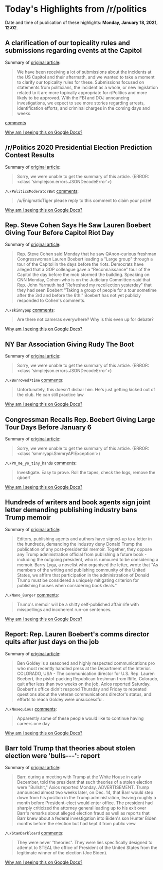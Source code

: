 # Today's Highlights from /r/politics

Date and time of publication of these highlights: **Monday, January 18, 2021, 12:02**.

## A clarification of our topicality rules and submissions regarding events at the Capitol

Summary of [original article](https://www.reddit.com/r/politics/comments/kz8qya/a_clarification_of_our_topicality_rules_and/):

> We have been receiving a lot of submissions about the incidents at the US Capitol and their aftermath, and we wanted to take a moment to clarify our topicality rules for these. Submissions focused on statements from politicians, the incident as a whole, or new legislation related to it are more topically appropriate for r/Politics and more likely to be approved. With the FBI and DOJ announcing investigations, we expect to see more stories regarding arrests, identification efforts, and criminal charges in the coming days and weeks.

[comments](https://www.reddit.com/r/politics/comments/kz8qya/a_clarification_of_our_topicality_rules_and/)

[Why am I seeing this on Google Docs?](https://docs.google.com/document/d/1Dc6We63vOXIZsc0op-Bt4abqkYjXzOigalQqFxmvvbM/edit?usp=sharing)

## /r/Politics 2020 Presidential Election Prediction Contest Results

Summary of [original article](https://www.reddit.com/r/politics/comments/kzagcm/rpolitics_2020_presidential_election_prediction/):

> Sorry, we were unable to get the summary of this article. (ERROR: <class 'simplejson.errors.JSONDecodeError'>)

`/u/PoliticsModeratorBot` [comments](https://www.reddit.com/r/politics/comments/kzagcm/rpolitics_2020_presidential_election_prediction/):

> /u/EnigmaticTiger please reply to this comment to claim your prize!

[Why am I seeing this on Google Docs?](https://docs.google.com/document/d/1Dc6We63vOXIZsc0op-Bt4abqkYjXzOigalQqFxmvvbM/edit?usp=sharing)

## Rep. Steve Cohen Says He Saw Lauren Boebert Giving Tour Before Capitol Riot Day

Summary of [original article](https://www.thedailybeast.com/rep-steve-cohen-says-he-saw-rep-lauren-boebert-giving-tour-before-capitol-riot-day):

> Rep. Steve Cohen said Monday that he saw QAnon-curious freshman Congresswoman Lauren Boebert leading a "Large group" through a tour of the Capitol in the days before the riots. Democrats have alleged that a GOP colleague gave a "Reconnaissance" tour of the Capitol the day before the mob stormed the building. Speaking on CNN Monday, Cohen-who is on the Judiciary Committee-said that Rep. John Yarmuth had "Refreshed my recollection yesterday" that they had seen Boebert "Taking a group of people for a tour sometime after the 3rd and before the 6th." Boebert has not yet publicly responded to Cohen's comments.

`/u/skinnypup` [comments](https://www.reddit.com/r/politics/comments/kzz6vo/rep_steve_cohen_says_he_saw_lauren_boebert_giving/):

> Are there not cameras everywhere?  Why is this even  up for debate?

[Why am I seeing this on Google Docs?](https://docs.google.com/document/d/1Dc6We63vOXIZsc0op-Bt4abqkYjXzOigalQqFxmvvbM/edit?usp=sharing)

## NY Bar Association Giving Rudy The Boot

Summary of [original article](https://abovethelaw.com/2021/01/ny-bar-association-giving-rudy-the-boot/?fbclid=IwAR1OOxBkZEvTXJVBWRQUmzipEw1S5_BgPAujhMkYAohBpGQLYDsCL1d8wwQ):

> Sorry, we were unable to get the summary of this article. (ERROR: <class 'simplejson.errors.JSONDecodeError'>)

`/u/Borrowed7time` [comments](https://www.reddit.com/r/politics/comments/kzwxuq/ny_bar_association_giving_rudy_the_boot/):

> Unfortunately, this doesn't disbar him. He's just getting kicked out of the club. He can still practice law.

[Why am I seeing this on Google Docs?](https://docs.google.com/document/d/1Dc6We63vOXIZsc0op-Bt4abqkYjXzOigalQqFxmvvbM/edit?usp=sharing)

## Congressman Recalls Rep. Boebert Giving Large Tour Days Before January 6

Summary of [original article](https://talkingpointsmemo.com/news/boebert-tour-capitol-cohen-insurrection):

> Sorry, we were unable to get the summary of this article. (ERROR: <class 'smmryapi.SmmryAPIException'>)

`/u/Pm_me_yo_tiny_hands` [comments](https://www.reddit.com/r/politics/comments/kzypti/congressman_recalls_rep_boebert_giving_large_tour/):

> Investigate. Easy to prove. Roll the tapes, check the logs, remove the qboert

[Why am I seeing this on Google Docs?](https://docs.google.com/document/d/1Dc6We63vOXIZsc0op-Bt4abqkYjXzOigalQqFxmvvbM/edit?usp=sharing)

## Hundreds of writers and book agents sign joint letter demanding publishing industry bans Trump memoir

Summary of [original article](https://www.independent.co.uk/news/world/americas/us-election-2020/publishers-trump-memoir-ban-book-deal-b1788904.html):

> Editors, publishing agents and authors have signed-up to a letter in the hundreds, demanding the industry deny Donald Trump the publication of any post-presidential memoir. Together, they oppose any Trump administration official from publishing a future book - including the outgoing president, who is rumoured to be considering a memoir. Barry Lyga, a novelist who organised the letter, wrote that "As members of the writing and publishing community of the United States, we affirm that participation in the administration of Donald Trump must be considered a uniquely mitigating criterion for publishing houses when considering book deals."

`/u/Nano_Burger` [comments](https://www.reddit.com/r/politics/comments/kzw2yl/hundreds_of_writers_and_book_agents_sign_joint/):

> Trump's memoir will be a shitty self-published affair rife with misspellings and incoherent run-on sentences.

[Why am I seeing this on Google Docs?](https://docs.google.com/document/d/1Dc6We63vOXIZsc0op-Bt4abqkYjXzOigalQqFxmvvbM/edit?usp=sharing)

## Report: Rep. Lauren Boebert's comms director quits after just days on the job

Summary of [original article](https://www.9news.com/article/news/local/local-politics/reports-boeberts-communications-director-resigns-after-2-weeks/73-6a50fc65-081f-47b6-87d7-3e569e429cba):

> Ben Goldey is a seasoned and highly respected communications pro who most recently handled press at the Department of the Interior. COLORADO, USA - The communication director for U.S. Rep. Lauren Boebert, the pistol-packing Republican freshman from Rifle, Colorado, quit after less than two weeks on the job, Axios reported Saturday. Boebert's office didn't respond Thursday and Friday to repeated questions about the veteran communications director's status, and efforts to reach Goldey were unsuccessful.

`/u/Nosequious` [comments](https://www.reddit.com/r/politics/comments/kzv8ep/report_rep_lauren_boeberts_comms_director_quits/):

> Apparently some of these people would like to continue having careers one day

[Why am I seeing this on Google Docs?](https://docs.google.com/document/d/1Dc6We63vOXIZsc0op-Bt4abqkYjXzOigalQqFxmvvbM/edit?usp=sharing)

## Barr told Trump that theories about stolen election were 'bulls---': report

Summary of [original article](https://thehill.com/homenews/administration/534672-barr-told-trump-that-theories-about-stolen-election-were-bulls-report):

> Barr, during a meeting with Trump at the White House in early December, told the president that such theories of a stolen election were "Bullshit," Axios reported Monday. ADVERTISEMENT. Trump announced almost two weeks later, on Dec. 14, that Barr would step down from his position in the Trump administration, leaving roughly a month before President-elect would enter office. The president had sharply criticized the attorney general leading up to his exit over Barr's remarks about alleged election fraud as well as reports that Barr knew about a federal investigation into Biden's son Hunter Biden months before the election but had kept it from public view.

`/u/StanDarkloard` [comments](https://www.reddit.com/r/politics/comments/kzuln7/barr_told_trump_that_theories_about_stolen/):

> They were never "theories". They were lies specifically designed to attempt to STEAL the office of President of the United States from the legitimate winner of the election (Joe Biden).

[Why am I seeing this on Google Docs?](https://docs.google.com/document/d/1Dc6We63vOXIZsc0op-Bt4abqkYjXzOigalQqFxmvvbM/edit?usp=sharing)

